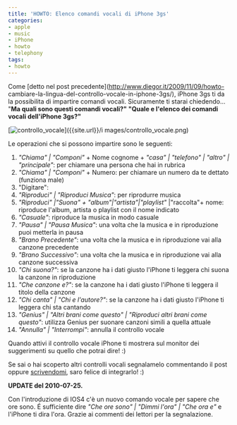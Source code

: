 ```yaml
---
title: 'HOWTO: Elenco comandi vocali di iPhone 3gs'
categories:
- apple
- music
- iPhone
- howto
- telephony
tags:
- howto
---
```

Come [detto nel post precedente](http://www.diegor.it/2009/11/09/howto-
cambiare-la-lingua-del-controllo-vocale-in-iphone-3gs/), iPhone 3gs ti da la
possibilita di impartire comandi vocali. Sicuramente ti starai chiedendo...
"**Ma quali sono questi comandi vocali?" "Quale e l'elenco dei comandi vocali
dell'iPhone 3gs?"**

[![controllo_vocale]({{site.url}}/images/controllo_vocale.png)]({{site.url}}/i
mages/controllo_vocale.png)

  
Le operazioni che si possono impartire sono le seguenti:

  1. _"Chiama" | "Componi"_ \+ Nome cognome + _"casa" | "telefono" | "altro" | "principale"_: per chiamare una persona che hai in rubrica
  2. _"Chiama" | "Componi"_ \+ Numero: per chiamare un numero da te dettato (funziona male)
  3. "Digitare":
  4. _"Riproduci" | "Riproduci Musica"_: per riprodurre musica
  5. _"Riproduci" |"Suona" + "album"|"artista"|"playlist"_ |"raccolta"+ nome: riproduce l'album, artista o playlist con il nome indicato
  6. _"Casuale"_: riproduce la musica in modo casuale
  7. _"Pausa" | "Pausa Musica"_: una volta che la musica e in riproduzione puoi metterla in pausa
  8. _"Brano Precedente"_: una volta che la musica e in riproduzione vai alla canzone precedente
  9. _"Brano Successivo"_: una volta che la musica e in riproduzione vai alla canzone successiva
  10. _"Chi suona?"_: se la canzone ha i dati giusto l'iPhone ti leggera chi suona la canzone in riproduzione
  11. _"Che canzone e?"_: se la canzone ha i dati giusto l'iPhone ti leggera il titolo della canzone
  12. _"Chi canta" | "Chi e l'autore?"_: se la canzone ha i dati giusto l'iPhone ti leggera chi sta cantando
  13. _"Genius" | "Altri brani come questo" | "Riproduci altri brani come questo"_: utilizza Genius per suonare canzoni simili a quella attuale
  14. _"Annulla" | "Interrompi"_: annulla il controllo vocale
  

  
Quando attivi il controllo vocale iPhone ti mostrera sul monitor dei
suggerimenti su quello che potrai dire! :)

Se sai o hai scoperto altri controlli vocali segnalamelo commentando il post
oppure [scrivendomi](http://www.diegor.it/chi-e-diegor/), saro felice di
integrarlo! :)

**UPDATE del 2010-07-25.**

Con l'introduzione di IOS4 c'è un nuovo comando vocale per sapere che ore
sono. É sufficiente dire _"Che ore sono" | "Dimmi l'ora" | "Che ora e"_ e
l'iPhone ti dira l'ora. Grazie ai commenti dei lettori per la segnalazione.

